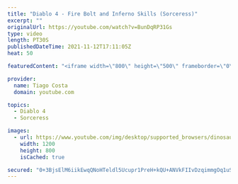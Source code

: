 ```yaml
---
title: "Diablo 4 - Fire Bolt and Inferno Skills (Sorceress)"
excerpt: ""
originalUrl: https://youtube.com/watch?v=BunDqRP31Gs
type: video
length: PT30S
publishedDateTime: 2021-11-12T17:11:05Z
heat: 50

featuredContent: "<iframe width=\"800\" height=\"500\" frameborder=\"0\" src=\"https://www.youtube.com/embed/BunDqRP31Gs\" allow=\"accelerometer; autoplay; encrypted-media; gyroscope; picture-in-picture\" allowfullscreen></iframe>"

provider:
  name: Tiago Costa
  domain: youtube.com

topics:
  - Diablo 4
  - Sorceress

images:
  - url: https://www.youtube.com/img/desktop/supported_browsers/dinosaur.png
    width: 1200
    height: 800
    isCached: true

secured: "0+3BjsElM6iikEwqQNoHTeldl5Ucupr1PreH+kQU+ANVkFIIvDzqimmgOq1uSSR5Uytdq+9Pwa9zjhQEhyneKIdP1AbHf9KcgiDtd+8q+4YX/g4MPJhOfL6M+lFBHL06EpofvkIIVAAUsNsRO+gAYbA4PEtcezxtdIXkwEaa6Bv/kBH6LPGlhMPM7opxjO/1Mf9oUpxFsyGThnXEX1iXwBVEDPNt7/GlJN0ypbHbxykQVGGWyFZByhwYret1otDJpDxokbjaJny9tUHs7Hf5o0uSgj95oy8+N5tqowSgVb8FX6BeTHdP5vvbBuufkBQBBxNkMETWPbb3z1+oTVExA3kJB5lOFMwbHInVTj7aNOymc0gPryKZG3eXPCp4vxoI/tOSXa3iYPbVHt6KEgyB4jae69bBiw9DVUa4E5ShgRY=;FR14HTeba7Ps/Vbnau2rjA=="
---
```


